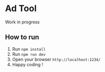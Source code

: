 # Ad Tool

Work in progress

## How to run

1. Run `npm install`
2. Run `npm run dev`
3. Open your browser `http://localhost:1234/`
4. Happy coding !
